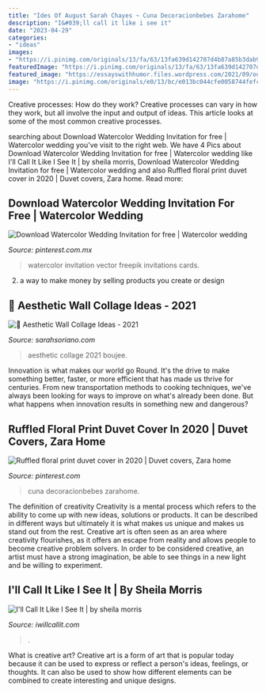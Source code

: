 ```yaml
---
title: "Ides Of August Sarah Chayes ~ Cuna Decoracionbebes Zarahome"
description: "I&#039;ll call it like i see it"
date: "2023-04-29"
categories:
- "ideas"
images:
- "https://i.pinimg.com/originals/13/fa/63/13fa639d142707d4b87a85b3dab9f975.png"
featuredImage: "https://i.pinimg.com/originals/13/fa/63/13fa639d142707d4b87a85b3dab9f975.png"
featured_image: "https://essayswithhumor.files.wordpress.com/2021/09/output-88.jpg?w=768"
image: "https://i.pinimg.com/originals/e0/13/bc/e013bc044cfe0058744fefc75b2ffc1c.jpg"
---
```



Creative processes: How do they work?
Creative processes can vary in how they work, but all involve the input and output of ideas. This article looks at some of the most common creative processes.

	

		
searching about Download Watercolor Wedding Invitation for free | Watercolor wedding you've visit to the right web. We have 4 Pics about Download Watercolor Wedding Invitation for free | Watercolor wedding like I&#039;ll Call It Like I See It | by sheila morris, Download Watercolor Wedding Invitation for free | Watercolor wedding and also Ruffled floral print duvet cover in 2020 | Duvet covers, Zara home. Read more:
		
    
## Download Watercolor Wedding Invitation For Free | Watercolor Wedding

<img loading=lazy src="https://i.pinimg.com/originals/e0/13/bc/e013bc044cfe0058744fefc75b2ffc1c.jpg" onerror="this.onerror=null;this.src='https://tse2.mm.bing.net/th?id=OIP.bKUg1fEMUelcT_SBX8hqMgHaHa&amp;pid=15.1';" alt="Download Watercolor Wedding Invitation for free | Watercolor wedding">

_Source: pinterest.com.mx_

>watercolor invitation vector freepik invitations cards. 

	

2. a way to make money by selling products you create or design

    
## 🖤 Aesthetic Wall Collage Ideas - 2021

<img loading=lazy src="https://i.pinimg.com/originals/a3/b6/95/a3b695bf17576531c98ffb318c67c04a.jpg" onerror="this.onerror=null;this.src='https://tse1.mm.bing.net/th?id=OIP.OSb0SfCih5X1F8vaU4862QHaNK&amp;pid=15.1';" alt="🖤 Aesthetic Wall Collage Ideas - 2021">

_Source: sarahsoriano.com_

>aesthetic collage 2021 boujee. 

	

Innovation is what makes our world go Round. It's the drive to make something better, faster, or more efficient that has made us thrive for centuries. From new transportation methods to cooking techniques, we've always been looking for ways to improve on what's already been done. But what happens when innovation results in something new and dangerous?

    
## Ruffled Floral Print Duvet Cover In 2020 | Duvet Covers, Zara Home

<img loading=lazy src="https://i.pinimg.com/originals/13/fa/63/13fa639d142707d4b87a85b3dab9f975.png" onerror="this.onerror=null;this.src='https://tse3.mm.bing.net/th?id=OIP.B-dkpDrlOPo7tmKZKP9KBAHaJL&amp;pid=15.1';" alt="Ruffled floral print duvet cover in 2020 | Duvet covers, Zara home">

_Source: pinterest.com_

>cuna decoracionbebes zarahome. 

	

The definition of creativity
Creativity is a mental process which refers to the ability to come up with new ideas, solutions or products. It can be described in different ways but ultimately it is what makes us unique and makes us stand out from the rest. Creative art is often seen as an area where creativity flourishes, as it offers an escape from reality and allows people to become creative problem solvers. In order to be considered creative, an artist must have a strong imagination, be able to see things in a new light and be willing to experiment.

    
## I&#039;ll Call It Like I See It | By Sheila Morris

<img loading=lazy src="https://essayswithhumor.files.wordpress.com/2021/09/output-88.jpg?w=768" onerror="this.onerror=null;this.src='https://tse4.mm.bing.net/th?id=OIP.KqMO731NxLdO8o-9ge_bQgHaJP&amp;pid=15.1';" alt="I&#039;ll Call It Like I See It | by sheila morris">

_Source: iwillcallit.com_

>. 

	

What is creative art?
Creative art is a form of art that is popular today because it can be used to express or reflect a person's ideas, feelings, or thoughts. It can also be used to show how different elements can be combined to create interesting and unique designs.

